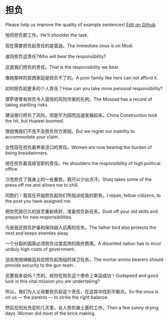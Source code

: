 # 担负

Please help us improve the quality of example sentences! [Edit on Github](https://github.com/jiyushe/jiyu-example-sentence-source/blob/main/chinese/danfu_1.md)

<p><span class="chinese">他将担负那工作。</span><span class="english">He'll shoulder the task.</span></p>

<p><span class="chinese">现在需要担负起责任的是莫迪。</span><span class="english">The immediate onus is on Modi.</span></p>

<p><span class="chinese">谁将担负这责任?</span><span class="english">Who will bear the responsibility?</span></p>

<p><span class="chinese">这是我们担负的责任。</span><span class="english">That is the responsibility we bear.</span></p>

<p><span class="chinese">像她那样的贫困家庭是担负不了的。</span><span class="english">A poor family like hers can not afford it.</span></p>

<p><span class="chinese">如何担负起更多的个人责任？</span><span class="english">How can you take more personal responsibility?</span></p>

<p><span class="chinese">摩萨德曾有担负令人震惊的风险作案的先例。</span><span class="english">The Mossad has a record of taking startling risks.</span></p>

<p><span class="chinese">建设银行担负了风险，但是华为因而迅速发展起来。</span><span class="english">China Construction took the hit, but Huawei boomed.</span></p>

<p><span class="chinese">很抱愧我们不克不及担负你方索赔。</span><span class="english">But we regret our inability to accommodate your claim.</span></p>

<p><span class="chinese">女性现在担负着养家活口的责任。</span><span class="english">Women are now bearing the burden of being breadwinners.</span></p>

<p><span class="chinese">他在担负着高级官职的责任。</span><span class="english">He shoulders the responsibility of high political office.</span></p>

<p><span class="chinese">沙克担负了我身上的一些重担，我可以少出点汗。</span><span class="english">Shaq takes some of the press off me and allows me to chill.</span></p>

<p><span class="chinese">同胞们！我现在开始担负起你们所指派给我的职务。</span><span class="english">I repair, fellow-citizens, to the post you have assigned me.</span></p>

<p><span class="chinese">把你荒疏已久的技艺重新练好，准备担负新任务。</span><span class="english">Dust off your old skills and prepare for new responsibilities.</span></p>

<p><span class="chinese">鸟爸爸还担负护巢和保持敌人远离的任务。</span><span class="english">The father bird also protects the nest and keeps enemies away.</span></p>

<p><span class="chinese">一个分裂的国家必须担负过度高昂的政府费用。</span><span class="english">A disunited nation has to incur unduly high costs of government.</span></p>

<p><span class="chinese">迫击炮炮弹搬运兵应担负起炮组的保卫任务。</span><span class="english">The mortar ammo bearers should provide security to the gun team.</span></p>

<p><span class="chinese">还要我多说吗？杰利，祝你在担负这个使命上幸运成功！</span><span class="english">Godspeed and good luck in this vital mission you are undertaking?</span></p>

<p><span class="chinese">所以，我们为人父母要担负起这个责任，在这其中找到平衡点。</span><span class="english">So the onus is on us — the parents — to strike the right balance.</span></p>

<p><span class="chinese">然后在阳光充足的几天里，女人担负做土基的工作。</span><span class="english">Then a few sunny drying days. Women did most of the brick making.</span></p>

